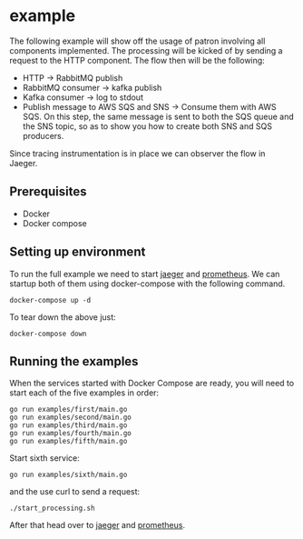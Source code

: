 # example

The following example will show off the usage of patron involving all components implemented.
The processing will be kicked of by sending a request to the HTTP component. The flow then will be the following:

- HTTP -> RabbitMQ publish
- RabbitMQ consumer -> kafka publish
- Kafka consumer -> log to stdout
- Publish message to AWS SQS and SNS -> Consume them with AWS SQS. On this step, the same message
is sent to both the SQS queue and the SNS topic, so as to show you how to create both SNS and SQS producers.

Since tracing instrumentation is in place we can observer the flow in Jaeger.

## Prerequisites

- Docker
- Docker compose

## Setting up environment

To run the full example we need to start [jaeger](https://www.jaegertracing.io/) and [prometheus](https://prometheus.io/). We can startup both of them using docker-compose with the following command.

```shell
docker-compose up -d
```

To tear down the above just:

```shell
docker-compose down
```

## Running the examples

When the services started with Docker Compose are ready, you will need to start each of the five
examples in order:

```shell
go run examples/first/main.go
go run examples/second/main.go
go run examples/third/main.go
go run examples/fourth/main.go
go run examples/fifth/main.go
```

Start sixth service:

```shell
go run examples/sixth/main.go
```

and the use curl to send a request:

```shell
./start_processing.sh
```

After that head over to [jaeger](http://localhost:16686/search) and [prometheus](http://localhost:9090/graph).